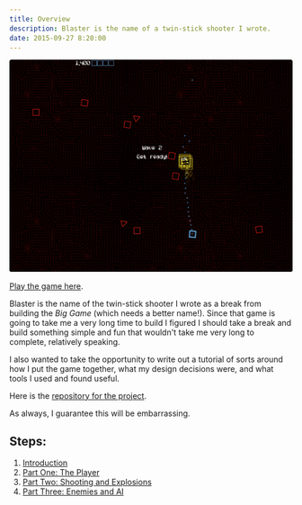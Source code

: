 ```yaml
---
title: Overview
description: Blaster is the name of a twin-stick shooter I wrote.
date: 2015-09-27 8:20:00
---
```


![Screenshot of Blaster](screenshot.png)

[Play the game here][playblaster].

Blaster is the name of the twin-stick shooter I wrote as a break from building the _Big Game_ (which needs a better name!). Since that game is going to take me a very long time to build I figured I should take a break and build something simple and fun that wouldn't take me very long to complete, relatively speaking.

I also wanted to take the opportunity to write out a tutorial of sorts around how I put the game together, what my design decisions were, and what tools I used and found useful.

Here is the [repository for the project][repo].

As always, I guarantee this will be embarrassing.

Steps:
------

  1. [Introduction][intro]
  2. [Part One: The Player][part1]
  3. [Part Two: Shooting and Explosions][part2]
  4. [Part Three: Enemies and AI][part3]

  [playblaster]: http://blaster.drhayes.io
  [repo]: https://github.com/drhayes/blaster
  [intro]: /blaster/intro.html
  [part1]: /blaster/part1.html
  [part2]: /blaster/part2.html
  [part3]: /blaster/part3.html
